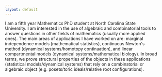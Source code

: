 ```yaml
---
layout: default
---
```

I am a fifth year Mathematics PhD student at North Carolina State University. I am interested in the use of algebraic and combinatorial tools to answer questions in other fields of mathematics (usually more applied ones). The main areas of applications I have worked on are: marginal independence models (mathematical statistics), continuous Newton's method (dynamical systems/homotopy continuation), and linear compartmental models (dynamical systems/mathematical biology). In broad terms, we prove structural properties of the objects in these applications (statistical models/dynamical systems) that rely on a combinatorial or algebraic object (e.g. posets/toric ideals/relative root configurations).


